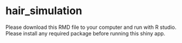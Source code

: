 # hair_simulation
Please download this RMD file to your computer and run with R studio. Please install any required package before running this shiny app.
